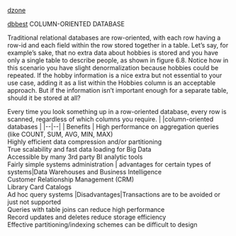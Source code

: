 [dzone](https://dzone.com/articles/nosql-database-types1#:~:text=There%20are%20four%20big%20NoSQL,are20often%20combinations%20of%20these)

[dbbest](https://www.dbbest.com/blog/column-oriented-database-technologies/)
COLUMN-ORIENTED DATABASE

Traditional relational databases are row-oriented, with each row having a row-id and each field within the row stored together in a table. Let’s say, for example’s  sake, that no extra data about hobbies is stored and you have only a single table to  describe people, as shown in figure 6.8. Notice how in this scenario you have slight denormalization because hobbies could be repeated. If the hobby information is a nice extra but not essential to your use case, adding it as a list within the Hobbies column is an acceptable approach. But if the information isn’t important enough for a separate table, should it be stored at all?

Every time you look something up in a row-oriented database, every row is scanned, regardless of which columns you require. 
|  |column-oriented databases  |
|--|--|
| Benefits | High performance on aggregation queries (like COUNT, SUM, AVG, MIN, MAX) <br> Highly efficient data compression and/or partitioning<br>True scalability and fast data loading for Big Data<br>Accessible by many 3rd  party BI analytic tools <br> Fairly simple systems administration
| advantages for certain types of systems|Data Warehouses and Business Intelligence<br>Customer Relationship Management (CRM)<br>Library Card Catalogs<br>Ad hoc query systems
|Disadvantages|Transactions are to be avoided or just not supported<br>Queries with table joins can reduce high performance<br> Record updates and deletes reduce storage efficiency<br> Effective partitioning/indexing schemes can be difficult to design
<!--stackedit_data:
eyJoaXN0b3J5IjpbMTg2NDgzODIwOSwtMTgxMDcwNDY1NSwtNT
M1ODY4OTgzXX0=
-->